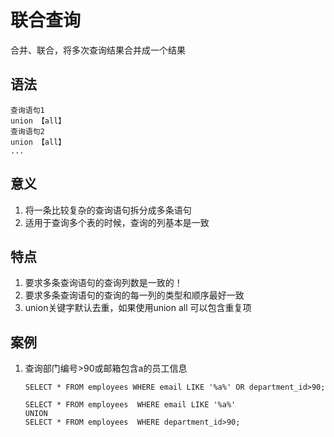 # 联合查询

合并、联合，将多次查询结果合并成一个结果

## 语法

```
查询语句1
union 【all】
查询语句2
union 【all】
...
```

## 意义

1. 将一条比较复杂的查询语句拆分成多条语句
2. 适用于查询多个表的时候，查询的列基本是一致

## 特点

1. 要求多条查询语句的查询列数是一致的！
2. 要求多条查询语句的查询的每一列的类型和顺序最好一致
3. union关键字默认去重，如果使用union all 可以包含重复项

## 案例

1. 查询部门编号>90或邮箱包含a的员工信息

   ``` mysql
   SELECT * FROM employees WHERE email LIKE '%a%' OR department_id>90;
   ```

   ``` mysql
   SELECT * FROM employees  WHERE email LIKE '%a%'
   UNION
   SELECT * FROM employees  WHERE department_id>90;
   ```